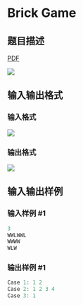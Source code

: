 # Brick Game

## 题目描述

[problemUrl]: https://uva.onlinejudge.org/index.php?option=com_onlinejudge&Itemid=8&category=27&page=show_problem&problem=2634

[PDF](https://uva.onlinejudge.org/external/115/p11587.pdf)

![](https://cdn.luogu.com.cn/upload/vjudge_pic/UVA11587/d1ca01ca3446e7659c56134ffa361a854f9d5c05.png)

## 输入输出格式

### 输入格式

![](https://cdn.luogu.com.cn/upload/vjudge_pic/UVA11587/e47395c1c548c34a62e1b1a56b36605571823aa8.png)

### 输出格式

![](https://cdn.luogu.com.cn/upload/vjudge_pic/UVA11587/d3d9d910a70c7862bdef422324afe7275580ae07.png)

## 输入输出样例

### 输入样例 #1

```cpp
3
WWLWWL
WWWW
WLW
```


### 输出样例 #1

```cpp
Case 1: 1 2
Case 2: 1 2 3 4
Case 3: 1
```


